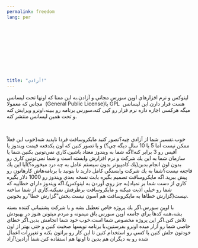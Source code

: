 ```yaml
---
permalink: freedom
lang: per
  



  
  





title: "آزادي!"
---
```



لينوكس و نرم افزارهاي اوپن سورس مجاني و آزادن.به اين معنا كه اونها تحت
ليسانس مجاني كه معمولا&nbsp; (General Public License)یا&nbsp;GPL &nbsp;هست قرار
دارن.اين ليسانس ميگه هركسي اجازه داره نرم فزار رو كپي كنه،سورس برنامه
رو ببينه،اونرو ويرايش كنه و تحت همين ليسانس منتشر كنه.<br />


<br />


خوب،تفسير شما از آزادي چيه؟تصور كنيد مايكروسافت فردا ناپديد شه(خوب اين
فعلاً ممكن نيست اما 5 يا 10 سال ديگه چي؟) و يا تصور كنين كه اون يكدفعه
قيمت ويندوز يا آفيس رو 3 برابر كنه!اگه شما به ويندوز معتاد باشين،كاري
نمي&zwnj;تونين بكنين.شما يا سازمان شما به اين يك شركت و نرم افزارش
وابسته است و شما نمي&zwnj;تونين كاري رو بدون اون انجام بدبن(يك کامپيوتر
بدون سيستم عامل به چه درد ميخوره؟)آيا اين يك فاجعه نيست؟شما به يك شركت
وابستگي كامل داريد تا بتونيد با برنامه&zwnj;هاش كارهاتون رو پيش
ببريد.اگه مايكروسافت تصميم بگيره بابت نسخه بعدي ويندوز رو 1000 دلار
بگيره كاري از دست شما بر نمياد(به جز روي آوردن به لينوكس).اگه ويندوز
داراي خطاييه كه شما رو خيلي اذيت ميكنه و مايكروسافت برطرفش نميكنه،كاري
از شما ساخته نيست(گزارش خطاها به مايكروسافت هم آسون نيست.بخش"گزارش
خطا"رو بخونين.



 
 با اوپن سورس،اگر يك پروژه خاص تعطيل بشه و يا شركت پشتيباني كننده
بسته بشه،همه كدها براي جامعه اوپن سورس باق ميمونه و مردم ميتونن هنوز در
بهبودش تلاش كنن.اگر اين پروژه مخصوص شما است،خوب خود شما انجامش بدين.اگر
خطاي خاصي شما رو آزار ميده اونرو بفرستين،با برنامه نويسها صحبت كنين و
حتي بهتر از اون خودتون حلش كنين يا كسي رو استخدام كنين تا اين كار رو
براتون بكنه و تغيررات اعمال شده رو به ديگران هم بدين تا اونها هم
استفاده كنن.شما آزادين!آزاد













